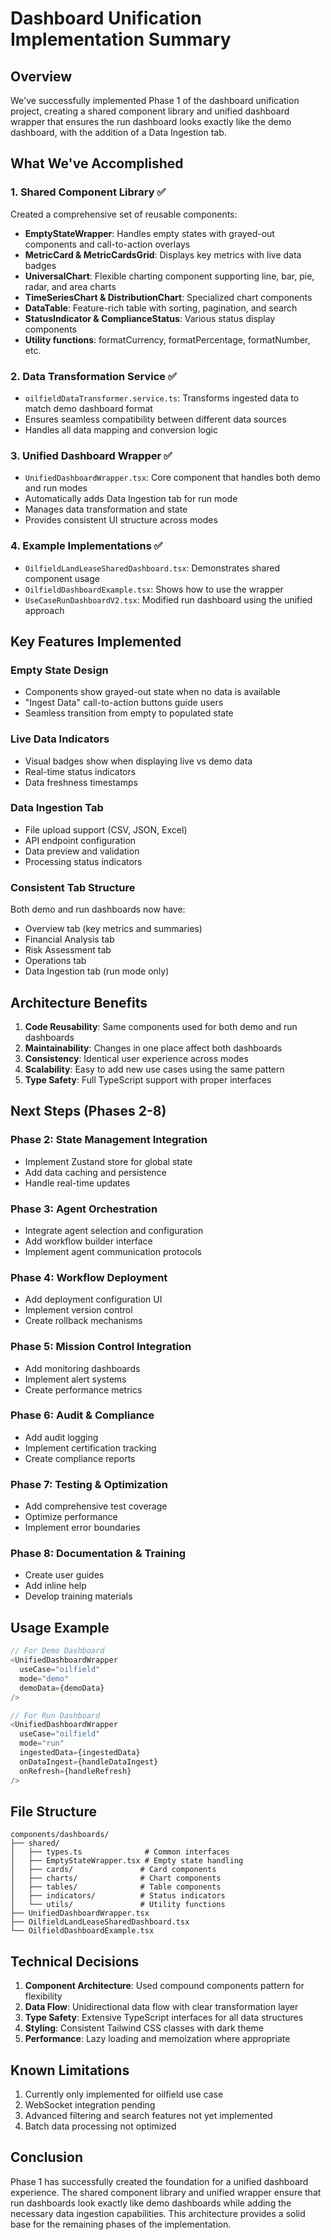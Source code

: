 # Dashboard Unification Implementation Summary

## Overview
We've successfully implemented Phase 1 of the dashboard unification project, creating a shared component library and unified dashboard wrapper that ensures the run dashboard looks exactly like the demo dashboard, with the addition of a Data Ingestion tab.

## What We've Accomplished

### 1. **Shared Component Library** ✅
Created a comprehensive set of reusable components:

- **EmptyStateWrapper**: Handles empty states with grayed-out components and call-to-action overlays
- **MetricCard & MetricCardsGrid**: Displays key metrics with live data badges
- **UniversalChart**: Flexible charting component supporting line, bar, pie, radar, and area charts
- **TimeSeriesChart & DistributionChart**: Specialized chart components
- **DataTable**: Feature-rich table with sorting, pagination, and search
- **StatusIndicator & ComplianceStatus**: Various status display components
- **Utility functions**: formatCurrency, formatPercentage, formatNumber, etc.

### 2. **Data Transformation Service** ✅
- `oilfieldDataTransformer.service.ts`: Transforms ingested data to match demo dashboard format
- Ensures seamless compatibility between different data sources
- Handles all data mapping and conversion logic

### 3. **Unified Dashboard Wrapper** ✅
- `UnifiedDashboardWrapper.tsx`: Core component that handles both demo and run modes
- Automatically adds Data Ingestion tab for run mode
- Manages data transformation and state
- Provides consistent UI structure across modes

### 4. **Example Implementations** ✅
- `OilfieldLandLeaseSharedDashboard.tsx`: Demonstrates shared component usage
- `OilfieldDashboardExample.tsx`: Shows how to use the wrapper
- `UseCaseRunDashboardV2.tsx`: Modified run dashboard using the unified approach

## Key Features Implemented

### Empty State Design
- Components show grayed-out state when no data is available
- "Ingest Data" call-to-action buttons guide users
- Seamless transition from empty to populated state

### Live Data Indicators
- Visual badges show when displaying live vs demo data
- Real-time status indicators
- Data freshness timestamps

### Data Ingestion Tab
- File upload support (CSV, JSON, Excel)
- API endpoint configuration
- Data preview and validation
- Processing status indicators

### Consistent Tab Structure
Both demo and run dashboards now have:
- Overview tab (key metrics and summaries)
- Financial Analysis tab
- Risk Assessment tab
- Operations tab
- Data Ingestion tab (run mode only)

## Architecture Benefits

1. **Code Reusability**: Same components used for both demo and run dashboards
2. **Maintainability**: Changes in one place affect both dashboards
3. **Consistency**: Identical user experience across modes
4. **Scalability**: Easy to add new use cases using the same pattern
5. **Type Safety**: Full TypeScript support with proper interfaces

## Next Steps (Phases 2-8)

### Phase 2: State Management Integration
- Implement Zustand store for global state
- Add data caching and persistence
- Handle real-time updates

### Phase 3: Agent Orchestration
- Integrate agent selection and configuration
- Add workflow builder interface
- Implement agent communication protocols

### Phase 4: Workflow Deployment
- Add deployment configuration UI
- Implement version control
- Create rollback mechanisms

### Phase 5: Mission Control Integration
- Add monitoring dashboards
- Implement alert systems
- Create performance metrics

### Phase 6: Audit & Compliance
- Add audit logging
- Implement certification tracking
- Create compliance reports

### Phase 7: Testing & Optimization
- Add comprehensive test coverage
- Optimize performance
- Implement error boundaries

### Phase 8: Documentation & Training
- Create user guides
- Add inline help
- Develop training materials

## Usage Example

```typescript
// For Demo Dashboard
<UnifiedDashboardWrapper
  useCase="oilfield"
  mode="demo"
  demoData={demoData}
/>

// For Run Dashboard
<UnifiedDashboardWrapper
  useCase="oilfield"
  mode="run"
  ingestedData={ingestedData}
  onDataIngest={handleDataIngest}
  onRefresh={handleRefresh}
/>
```

## File Structure
```
components/dashboards/
├── shared/
│   ├── types.ts              # Common interfaces
│   ├── EmptyStateWrapper.tsx # Empty state handling
│   ├── cards/               # Card components
│   ├── charts/              # Chart components
│   ├── tables/              # Table components
│   ├── indicators/          # Status indicators
│   └── utils/               # Utility functions
├── UnifiedDashboardWrapper.tsx
├── OilfieldLandLeaseSharedDashboard.tsx
└── OilfieldDashboardExample.tsx
```

## Technical Decisions

1. **Component Architecture**: Used compound components pattern for flexibility
2. **Data Flow**: Unidirectional data flow with clear transformation layer
3. **Type Safety**: Extensive TypeScript interfaces for all data structures
4. **Styling**: Consistent Tailwind CSS classes with dark theme
5. **Performance**: Lazy loading and memoization where appropriate

## Known Limitations

1. Currently only implemented for oilfield use case
2. WebSocket integration pending
3. Advanced filtering and search features not yet implemented
4. Batch data processing not optimized

## Conclusion

Phase 1 has successfully created the foundation for a unified dashboard experience. The shared component library and unified wrapper ensure that run dashboards look exactly like demo dashboards while adding the necessary data ingestion capabilities. This architecture provides a solid base for the remaining phases of the implementation.